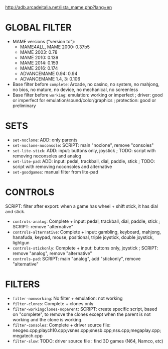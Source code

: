 
http://adb.arcadeitalia.net/lista_mame.php?lang=en

# GLOBAL FILTER

* MAME versions ("version to"):
  * MAME4ALL, MAME 2000: 0.37b5
  * MAME 2003: 0.78
  * MAME 2010: 0.139
  * MAME 2014: 0.159
  * MAME 2016: 0.174
  * ADVANCEMAME 0.94: 0.94
  * ADVANCEMAME 1.4, 3: 0.106
* Base filter before `complete`: Arcade, no casino, no system, no mahjong, no bios, no mature, no device, no mechanical, no screenless
* Base filter before `working`: emulation: working or imperfect ; driver: good or imperfect for emulation/sound/color/graphics ; protection: good or preliminary

# SETS

* `set-noclone`: ADD: only parents
* `set-noclone-noconsole`: SCRIPT: main "noclone", remove "consoles"
* `set-lite-stick`: ADD: input: buttons only, joystick ; TODO: script with removing noconsoles and analog
* `set-lite-pad`: ADD: input: pedal, trackball, dial, paddle, stick ; TODO: script with removing noconsoles and alternative
* `set-goodgames`: manual filter from lite-pad

# CONTROLS

SCRIPT: filter after export: when a game has wheel + shift stick, it has dial and stick.

* `controls-analog`: Complete + input: pedal, trackball, dial, paddle, stick ; SCRIPT: remove "alternative"
* `controls-alternative`: Complete + input: gambling, keyboard, mahjong, hanafuda, keypad, mouse, positional, triple joystick, double joystick, lightgun
* `controls-stickonly`: Complete + input: buttons only, joystick ; SCRIPT: remove "analog", remove "alternative"
* `controls-pad`: SCRIPT: main "analog", add "stickonly", remove "alternative"

# FILTERS

* `filter-nonworking`: No filter + emulation: not working
* `filter-clones`: Complete + clones only
* `filter-workingclones-noparent`: SCRIPT: create specific script, based on "complete", to remove the clones except when the parent is not working and the clone is working.
* `filter-consoles`: Complete + driver source file: neogeo.cpp;playch10.cpp;vsnes.cpp;snesb.cpp;nss.cpp;megaplay.cpp;megatech.cpp
* `filter-slow`: TODO: driver source file : find 3D games (N64, Namco, etc)